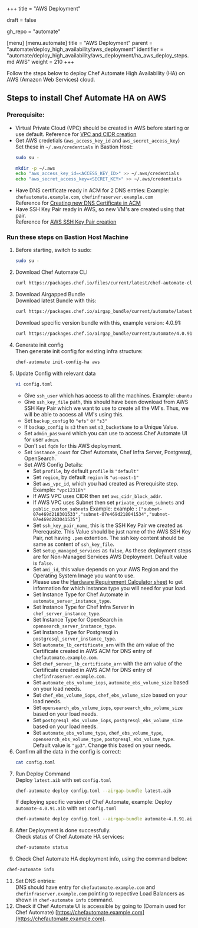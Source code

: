 +++
title = "AWS Deployment"

draft = false

gh_repo = "automate"

[menu]
  [menu.automate]
    title = "AWS Deployment"
    parent = "automate/deploy_high_availability/aws_deployment"
    identifier = "automate/deploy_high_availability/aws_deployment/ha_aws_deploy_steps.md AWS"
    weight = 210
+++

Follow the steps below to deploy Chef Automate High Availability (HA) on AWS (Amazon Web Services) cloud.

## Steps to install Chef Automate HA on AWS

### Prerequisite:
- Virtual Private Cloud (VPC) should be created in AWS before starting or use default. Reference for [VPC and CIDR creation](/automate/ha_vpc_setup/)
- Get AWS credetials (`aws_access_key_id` and `aws_secret_access_key`) \
  Set these in `~/.aws/credentials` in Bastion Host:
  ```bash
  sudo su -
  ```
  ```bash
  mkdir -p ~/.aws
  echo "aws_access_key_id=<ACCESS_KEY_ID>" >> ~/.aws/credentials
  echo "aws_secret_access_key=<SECRET_KEY>" >> ~/.aws/credentials
  ```
- Have DNS certificate ready in ACM for 2 DNS entries: Example: `chefautomate.example.com`, `chefinfraserver.example.com`\
  Reference for [Creating new DNS Certificate in ACM](/automate/ha_aws_cert_mngr/)
- Have SSH Key Pair ready in AWS, so new VM's are created using that pair.\
  Reference for [AWS SSH Key Pair creation](https://docs.aws.amazon.com/ground-station/latest/ug/create-ec2-ssh-key-pair.html)


### Run these steps on Bastion Host Machine
1. Before starting, switch to sudo:
   ```bash
   sudo su -
   ```
2. Download Chef Automate CLI
   ```bash
   curl https://packages.chef.io/files/current/latest/chef-automate-cli/chef-automate_linux_amd64.zip | gunzip - > chef-automate && chmod +x chef-automate | cp -f chef-automate /usr/bin/chef-automate
   ```
3. Download Airgapped Bundle \
   Download latest Bundle with this:
   ```bash
   curl https://packages.chef.io/airgap_bundle/current/automate/latest.aib -o latest.aib
   ```
   Download specific version bundle with this, example version: 4.0.91:
   ```bash
   curl https://packages.chef.io/airgap_bundle/current/automate/4.0.91.aib -o automate-4.0.91.aib
   ```
5. Generate init config \
   Then generate init config for existing infra structure:
   ```bash
   chef-automate init-config-ha aws
   ```
6. Update Config with relevant data
   ```bash
   vi config.toml
   ```
   - Give `ssh_user` which has access to all the machines. Example: `ubuntu`
   - Give `ssh_key_file` path, this should have been download from AWS SSH Key Pair which we want to use to create all the VM's. Thus, we will be able to access all VM's using this.
   - Set `backup_config` to `"efs"` or `"s3"`
   - If `backup_config` is `s3` then set `s3_bucketName` to a Unique Value.
   - Set `admin_password` which you can use to access Chef Automate UI for user `admin`.
   - Don't set `fqdn` for this AWS deployment.
   - Set `instance_count` for Chef Automate, Chef Infra Server, Postgresql, OpenSearch.
   - Set AWS Config Details:
      - Set `profile`, by default `profile` is `"default"`
      - Set `region`, by default `region` is `"us-east-1"`
      - Set `aws_vpc_id`, which you had created as Prerequisite step. Example: `"vpc12318h"`
      - If AWS VPC uses CIDR then set `aws_cidr_block_addr`.
      - If AWS VPC uses Subnet then set `private_custom_subnets` and `public_custom_subnets` Example: example : `["subnet-07e469d218301533","subnet-07e469d218041534","subnet-07e469d283041535"]`
      - Set `ssh_key_pair_name`, this is the SSH Key Pair we created as Prerequsite. This Value should be just name of the AWS SSH Key Pair, not having `.pem` extention. The ssh key content should be same as content of `ssh_key_file`.
      - Set `setup_managed_services` as `false`, As these deployment steps are for Non-Managed Services AWS Deployment. Default value is `false`.
      - Set `ami_id`, this value depends on your AWS Region and the Operating System Image you want to use.
      - Please use the [Hardware Requirement Calculator sheet](/calculator/automate_ha_hardware_calculator.xlsx) to get information for which instance type you will need for your load.
      - Set Instance Type for Chef Automate in `automate_server_instance_type`.
      - Set Instance Type for Chef Infra Server in `chef_server_instance_type`.
      - Set Instance Type for OpenSearch in `opensearch_server_instance_type`.
      - Set Instance Type for Postgresql in `postgresql_server_instance_type`.
      - Set `automate_lb_certificate_arn` with the arn value of the Certificate created in AWS ACM for DNS entry of `chefautomate.example.com`.
      - Set `chef_server_lb_certificate_arn` with the arn value of the Certificate created in AWS ACM for DNS entry of `chefinfraserver.example.com`.
      - Set `automate_ebs_volume_iops`, `automate_ebs_volume_size` based on your load needs.
      - Set `chef_ebs_volume_iops`, `chef_ebs_volume_size` based on your load needs.
      - Set `opensearch_ebs_volume_iops`, `opensearch_ebs_volume_size` based on your load needs.
      - Set `postgresql_ebs_volume_iops`, `postgresql_ebs_volume_size` based on your load needs.
      - Set `automate_ebs_volume_type`, `chef_ebs_volume_type`, `opensearch_ebs_volume_type`, `postgresql_ebs_volume_type`. Default value is `"gp3"`. Change this based on your needs.
7. Confirm all the data in the config is correct:
   ```bash
   cat config.toml
   ```
8. Run Deploy Command \
   Deploy `latest.aib` with set `config.toml`
   ```bash
   chef-automate deploy config.toml --airgap-bundle latest.aib
   ```
   If deploying specific version of Chef Automate, example: Deploy `automate-4.0.91.aib` with set `config.toml`
   ```bash
   chef-automate deploy config.toml --airgap-bundle automate-4.0.91.aib
   ```
9. After Deployment is done successfully. \
   Check status of Chef Automate HA services:
   ```bash
   chef-automate status
   ```
10. Check Chef Automate HA deployment info, using the command below:
   ```bash
   chef-automate info
   ```
11. Set DNS entries: \
   DNS should have entry for `chefautomate.example.com` and `chefinfraserver.example.com` pointing to repective Load Balancers as shown in `chef-automate info` command.
12. Check if Chef Automate UI is accessible by going to (Domain used for Chef Automate) [https://chefautomate.example.com](https://chefautomate.example.com).

